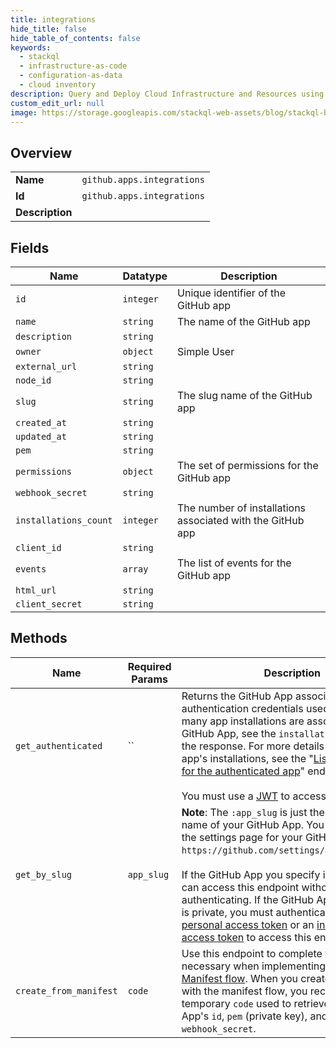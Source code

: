 ```yaml
---
title: integrations
hide_title: false
hide_table_of_contents: false
keywords:
  - stackql
  - infrastructure-as-code
  - configuration-as-data
  - cloud inventory
description: Query and Deploy Cloud Infrastructure and Resources using SQL
custom_edit_url: null
image: https://storage.googleapis.com/stackql-web-assets/blog/stackql-blog-post-featured-image.png
---
```

  
    

## Overview
<table><tbody>
<tr><td><b>Name</b></td><td><code>github.apps.integrations</code></td></tr>
<tr><td><b>Id</b></td><td><code>github.apps.integrations</code></td></tr>
<tr><td><b>Description</b></td><td></td></tr>
</tbody></table>

## Fields
| Name | Datatype | Description |
| ---- | -------- | ----------- |
| `id` | `integer` | Unique identifier of the GitHub app |
| `name` | `string` | The name of the GitHub app |
| `description` | `string` |  |
| `owner` | `object` | Simple User |
| `external_url` | `string` |  |
| `node_id` | `string` |  |
| `slug` | `string` | The slug name of the GitHub app |
| `created_at` | `string` |  |
| `updated_at` | `string` |  |
| `pem` | `string` |  |
| `permissions` | `object` | The set of permissions for the GitHub app |
| `webhook_secret` | `string` |  |
| `installations_count` | `integer` | The number of installations associated with the GitHub app |
| `client_id` | `string` |  |
| `events` | `array` | The list of events for the GitHub app |
| `html_url` | `string` |  |
| `client_secret` | `string` |  |
## Methods
| Name | Required Params | Description | Accessible by |
| ---- | --------------- | ----------- | ------------- |
| `get_authenticated` | `` | Returns the GitHub App associated with the authentication credentials used. To see how many app installations are associated with this GitHub App, see the `installations_count` in the response. For more details about your app's installations, see the "[List installations for the authenticated app](https://docs.github.com/rest/reference/apps#list-installations-for-the-authenticated-app)" endpoint.<br /><br />You must use a [JWT](https://docs.github.com/apps/building-github-apps/authenticating-with-github-apps/#authenticating-as-a-github-app) to access this endpoint. | SELECT |
| `get_by_slug` | `app_slug` | **Note**: The `:app_slug` is just the URL-friendly name of your GitHub App. You can find this on the settings page for your GitHub App (e.g., `https://github.com/settings/apps/:app_slug`).<br /><br />If the GitHub App you specify is public, you can access this endpoint without authenticating. If the GitHub App you specify is private, you must authenticate with a [personal access token](https://docs.github.com/articles/creating-a-personal-access-token-for-the-command-line/) or an [installation access token](https://docs.github.com/apps/building-github-apps/authenticating-with-github-apps/#authenticating-as-an-installation) to access this endpoint. | SELECT |
| `create_from_manifest` | `code` | Use this endpoint to complete the handshake necessary when implementing the [GitHub App Manifest flow](https://docs.github.com/apps/building-github-apps/creating-github-apps-from-a-manifest/). When you create a GitHub App with the manifest flow, you receive a temporary `code` used to retrieve the GitHub App's `id`, `pem` (private key), and `webhook_secret`. | INSERT |

